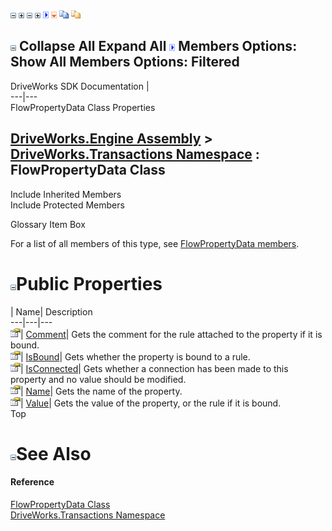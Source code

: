 ![](dotnetimages/collapse.gif) ![](dotnetimages/expand.gif) ![](dotnetimages/collapse.gif) ![](dotnetimages/expand.gif) ![](dotnetimages/drpdown.gif) ![](dotnetimages/drpdown_orange.gif) ![](dotnetimages/copycode.gif) ![](dotnetimages/copycodeHighlight.gif)

![](dotnetimages/collapse.gif) Collapse All Expand All ![](dotnetimages/drpdown.gif) Members Options: Show All  Members Options: Filtered   
---  
DriveWorks SDK Documentation  |   
---|---  
FlowPropertyData Class Properties   
  
[DriveWorks.Engine Assembly](topic2156.md) > [DriveWorks.Transactions Namespace](topic12835.md) : FlowPropertyData Class  
---  
  
Include Inherited Members    
Include Protected Members    


Glossary Item Box

For a list of all members of this type, see [FlowPropertyData members](topic12874.md).

# ![](dotnetimages/collapse.gif)Public Properties

| Name| Description  
---|---|---  
![Public Property](dotnetimages/publicProperty.gif)| [Comment](topic12888.md)| Gets the comment for the rule attached to the property if it is bound.   
![Public Property](dotnetimages/publicProperty.gif)| [IsBound](topic12889.md)| Gets whether the property is bound to a rule.   
![Public Property](dotnetimages/publicProperty.gif)| [IsConnected](topic12890.md)| Gets whether a connection has been made to this property and no value should be modified.   
![Public Property](dotnetimages/publicProperty.gif)| [Name](topic12891.md)| Gets the name of the property.   
![Public Property](dotnetimages/publicProperty.gif)| [Value](topic12892.md)| Gets the value of the property, or the rule if it is bound.   
Top

# ![](dotnetimages/collapse.gif)See Also

#### Reference

[FlowPropertyData Class](topic12873.md)   
[DriveWorks.Transactions Namespace](topic12835.md)


